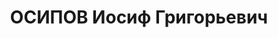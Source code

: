 ---
title: ОСИПОВ Иосиф Григорьевич
description: 'Род. в 1901, г. Днепропетровск, еврей, обр.: низшее, б/п. Проживал:
  Иркутская обл., г. Усолье. Начальник снабжения треста "Востсиблес"

  Арестован 25.02.1937. Обв. по ст.58-8, -11 УК РСФСР. Приговор: ВК ВС СССР, 24.10.1937
  – ВМН. Расстрелян 24.10.1937, г.Иркутск.

  Реабилитирован ВК ВС СССР 01.06.1957'
---